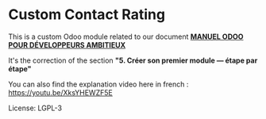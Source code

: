 # Custom Contact Rating

This is a custom Odoo module related to our document **[MANUEL ODOO POUR DÉVELOPPEURS AMBITIEUX](https://docs.google.com/document/d/1foNdPLnwRLQngQP59rHfpJ0BvfxXNSUbmAYr3oHd1u0/edit?usp=sharing)**

It's the correction of the section **"5. Créer son premier module — étape par étape"**

You can also find the explanation video here in french : https://youtu.be/XksYHEWZF5E 

License: LGPL-3
